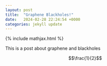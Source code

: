 ```yaml
---
layout: post
title:  "Graphene Blackholes!"
date:   2024-02-28 22:24:54 +0000
categories: jekyll update
---
```

{% include mathjax.html %}

This is a post about graphene and blackholes 

$$\frac{1}{2}$$